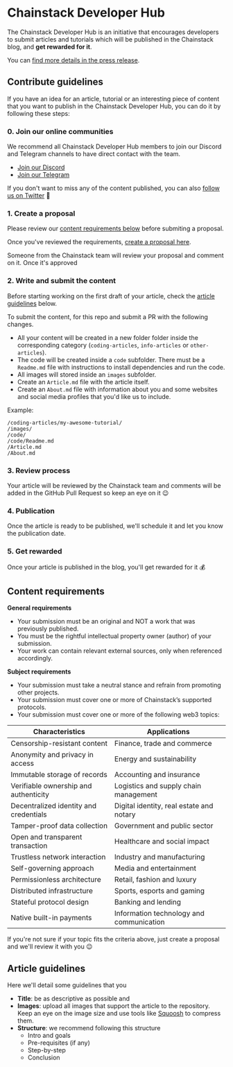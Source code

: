 # Chainstack Developer Hub

The Chainstack Developer Hub is an initiative that encourages developers to submit articles and tutorials which will be published in the Chainstack blog, and **get rewarded for it**.

You can [find more details in the press release]().

## Contribute guidelines

If you have an idea for an article, tutorial or an interesting piece of content that you want to publish in the Chainstack Developer Hub, you can do it by following these steps:

### 0. Join our online communities

We recommend all Chainstack Developer Hub members to join our Discord and Telegram channels to have direct contact with the team.

- [Join our Discord](https://discord.gg/Cymtg2f7pX)
- [Join our Telegram](https://t.me/chainstack)

If you don't want to miss any of the content published, you can also [follow us on Twitter](https://twitter.com/ChainstackHQ) 🤙

### 1. Create a proposal

Please review our [content requirements below](#content-requirements) before submiting a proposal.

Once you've reviewed the requirements, [create a proposal here](https://github.com/chainstack/developer-hub-content/issues/new?assignees=&labels=&template=proposal.md&title=%5BPROPOSAL%5D).

Someone from the Chainstack team will review your proposal and comment on it. Once it's approved

### 2. Write and submit the content

Before starting working on the first draft of your article, check the [article guidelines](#article-guidelines) below.

To submit the content, for this repo and submit a PR with the following changes.

- All your content will be created in a new folder folder inside the corresponding category (`coding-articles`, `info-articles` or `other-articles`).
- The code will be created inside a `code` subfolder. There must be a `Readme.md` file with instructions to install dependencies and run the code.
- All images will stored inside an `images` subfolder.
- Create an `Article.md` file with the article itself.
- Create an `About.md` file with information about you and some websites and social media profiles that you'd like us to include.

Example:

```
/coding-articles/my-awesome-tutorial/
/images/
/code/
/code/Readme.md
/Article.md
/About.md
```

### 3. Review process

Your article will be reviewed by the Chainstack team and comments will be added in the GitHub Pull Request so keep an eye on it 😉

### 4. Publication

Once the article is ready to be published, we'll schedule it and let you know the publication date.

### 5. Get rewarded

Once your article is published in the blog, you'll get rewarded for it 💰

## Content requirements

**General requirements**

- Your submission must be an original and NOT a work that was previously published.
- You must be the rightful intellectual property owner (author) of your submission.
- Your work can contain relevant external sources, only when referenced accordingly.

**Subject requirements**

- Your submission must take a neutral stance and refrain from promoting other projects.
- Your submission must cover one or more of Chainstack’s supported protocols.
- Your submission must cover one or more of the following web3 topics:

| Characteristics                        | Applications                             |
| -------------------------------------- | ---------------------------------------- |
| Censorship-resistant content           | Finance, trade and commerce              |
| Anonymity and privacy in access        | Energy and sustainability                |
| Immutable storage of records           | Accounting and insurance                 |
| Verifiable ownership and authenticity  | Logistics and supply chain management    |
| Decentralized identity and credentials | Digital identity, real estate and notary |
| Tamper-proof data collection           | Government and public sector             |
| Open and transparent transaction       | Healthcare and social impact             |
| Trustless network interaction          | Industry and manufacturing               |
| Self-governing approach                | Media and entertainment                  |
| Permissionless architecture            | Retail, fashion and luxury               |
| Distributed infrastructure             | Sports, esports and gaming               |
| Stateful protocol design               | Banking and lending                      |
| Native built-in payments               | Information technology and communication |

If you're not sure if your topic fits the criteria above, just create a proposal and we'll review it with you 😉

## Article guidelines

Here we'll detail some guidelines that you

- **Title**: be as descriptive as possible and
- **Images**: upload all images that support the article to the repository. Keep an eye on the image size and use tools like [Squoosh](https://squoosh.app/) to compress them.
- **Structure**: we recommend following this structure
  - Intro and goals
  - Pre-requisites (if any)
  - Step-by-step
  - Conclusion

